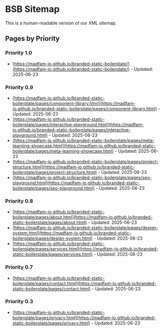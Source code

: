 # BSB Sitemap

This is a human-readable version of our XML sitemap.

## Pages by Priority


### Priority 1.0

- [https://madfam-io.github.io/branded-static-boilerplate/](https://madfam-io.github.io/branded-static-boilerplate/) - Updated: 2025-06-23

### Priority 0.9

- [https://madfam-io.github.io/branded-static-boilerplate/pages/component-library.html](https://madfam-io.github.io/branded-static-boilerplate/pages/component-library.html) - Updated: 2025-06-23
- [https://madfam-io.github.io/branded-static-boilerplate/pages/interactive-playground.html](https://madfam-io.github.io/branded-static-boilerplate/pages/interactive-playground.html) - Updated: 2025-06-23
- [https://madfam-io.github.io/branded-static-boilerplate/pages/meta-learning-showcase.html](https://madfam-io.github.io/branded-static-boilerplate/pages/meta-learning-showcase.html) - Updated: 2025-06-23
- [https://madfam-io.github.io/branded-static-boilerplate/pages/project-structure.html](https://madfam-io.github.io/branded-static-boilerplate/pages/project-structure.html) - Updated: 2025-06-23
- [https://madfam-io.github.io/branded-static-boilerplate/pages/seo-playground.html](https://madfam-io.github.io/branded-static-boilerplate/pages/seo-playground.html) - Updated: 2025-06-23

### Priority 0.8

- [https://madfam-io.github.io/branded-static-boilerplate/pages/about.html](https://madfam-io.github.io/branded-static-boilerplate/pages/about.html) - Updated: 2025-06-23
- [https://madfam-io.github.io/branded-static-boilerplate/pages/design-system.html](https://madfam-io.github.io/branded-static-boilerplate/pages/design-system.html) - Updated: 2025-06-23
- [https://madfam-io.github.io/branded-static-boilerplate/pages/services.html](https://madfam-io.github.io/branded-static-boilerplate/pages/services.html) - Updated: 2025-06-23

### Priority 0.7

- [https://madfam-io.github.io/branded-static-boilerplate/pages/contact.html](https://madfam-io.github.io/branded-static-boilerplate/pages/contact.html) - Updated: 2025-06-23

### Priority 0.3

- [https://madfam-io.github.io/branded-static-boilerplate/pages/privacy.html](https://madfam-io.github.io/branded-static-boilerplate/pages/privacy.html) - Updated: 2025-06-23